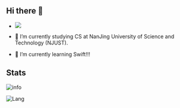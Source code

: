 ## Hi there 👋 
- ![](https://visitor-badge.glitch.me/badge?page_id=KendrickKan)

- 🔭 I’m currently studying CS at NanJing University of Science and Technology (NJUST).

- 🌱 I’m currently learning Swift!!!

## Stats
![info](https://github-readme-stats.vercel.app/api?username=KendrickKan&show_icons=true&count_private=true&hide=prs&theme=default_repocard)

![Lang](https://github-readme-stats.vercel.app/api/top-langs/?username=KendrickKan&hide=ipynb,html&layout=compact)

<!--
**KendrickKan/KendrickKan** is a ✨ _special_ ✨ repository because its `README.md` (this file) appears on your GitHub profile.

Here are some ideas to get you started:

- 🔭 I’m currently studying CS at NanJing University of Science and Technology(NJUST).
- 🌱 I’m currently learning ...
- 👯 I’m looking to collaborate on ...
- 🤔 I’m looking for help with ...
- 💬 Ask me about ...
- 📫 How to reach me: ...
- 😄 Pronouns: ...
- ⚡ Fun fact: ...
-->
